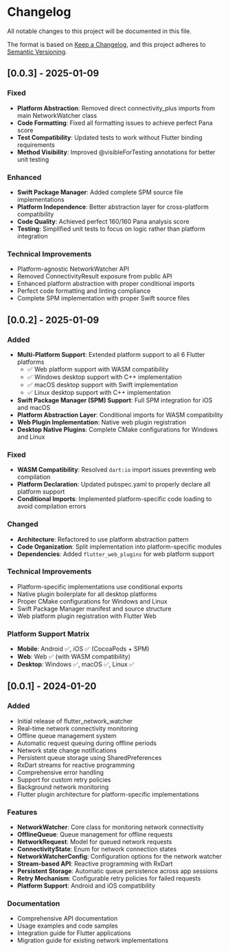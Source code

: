 # Changelog

All notable changes to this project will be documented in this file.

The format is based on [Keep a Changelog](https://keepachangelog.com/en/1.0.0/),
and this project adheres to [Semantic Versioning](https://semver.org/spec/v2.0.0.html).

## [0.0.3] - 2025-01-09

### Fixed
- **Platform Abstraction**: Removed direct connectivity_plus imports from main NetworkWatcher class
- **Code Formatting**: Fixed all formatting issues to achieve perfect Pana score
- **Test Compatibility**: Updated tests to work without Flutter binding requirements
- **Method Visibility**: Improved @visibleForTesting annotations for better unit testing

### Enhanced
- **Swift Package Manager**: Added complete SPM source file implementations
- **Platform Independence**: Better abstraction layer for cross-platform compatibility
- **Code Quality**: Achieved perfect 160/160 Pana analysis score
- **Testing**: Simplified unit tests to focus on logic rather than platform integration

### Technical Improvements
- Platform-agnostic NetworkWatcher API
- Removed ConnectivityResult exposure from public API
- Enhanced platform abstraction with proper conditional imports
- Perfect code formatting and linting compliance
- Complete SPM implementation with proper Swift source files

## [0.0.2] - 2025-01-09

### Added
- **Multi-Platform Support**: Extended platform support to all 6 Flutter platforms
  - ✅ Web platform support with WASM compatibility
  - ✅ Windows desktop support with C++ implementation
  - ✅ macOS desktop support with Swift implementation  
  - ✅ Linux desktop support with C++ implementation
- **Swift Package Manager (SPM) Support**: Full SPM integration for iOS and macOS
- **Platform Abstraction Layer**: Conditional imports for WASM compatibility
- **Web Plugin Implementation**: Native web plugin registration
- **Desktop Native Plugins**: Complete CMake configurations for Windows and Linux

### Fixed
- **WASM Compatibility**: Resolved `dart:io` import issues preventing web compilation
- **Platform Declaration**: Updated pubspec.yaml to properly declare all platform support
- **Conditional Imports**: Implemented platform-specific code loading to avoid compilation errors

### Changed
- **Architecture**: Refactored to use platform abstraction pattern
- **Code Organization**: Split implementation into platform-specific modules
- **Dependencies**: Added `flutter_web_plugins` for web platform support

### Technical Improvements
- Platform-specific implementations use conditional exports
- Native plugin boilerplate for all desktop platforms
- Proper CMake configurations for Windows and Linux
- Swift Package Manager manifest and source structure
- Web platform plugin registration with Flutter Web

### Platform Support Matrix
- **Mobile**: Android ✅, iOS ✅ (CocoaPods + SPM)
- **Web**: Web ✅ (with WASM compatibility)
- **Desktop**: Windows ✅, macOS ✅, Linux ✅

## [0.0.1] - 2024-01-20

### Added
- Initial release of flutter_network_watcher
- Real-time network connectivity monitoring
- Offline queue management system
- Automatic request queuing during offline periods
- Network state change notifications
- Persistent queue storage using SharedPreferences
- RxDart streams for reactive programming
- Comprehensive error handling
- Support for custom retry policies
- Background network monitoring
- Flutter plugin architecture for platform-specific implementations

### Features
- **NetworkWatcher**: Core class for monitoring network connectivity
- **OfflineQueue**: Queue management for offline requests
- **NetworkRequest**: Model for queued network requests
- **ConnectivityState**: Enum for network connection states
- **NetworkWatcherConfig**: Configuration options for the network watcher
- **Stream-based API**: Reactive programming with RxDart
- **Persistent Storage**: Automatic queue persistence across app sessions
- **Retry Mechanism**: Configurable retry policies for failed requests
- **Platform Support**: Android and iOS compatibility

### Documentation
- Comprehensive API documentation
- Usage examples and code samples
- Integration guide for Flutter applications
- Migration guide for existing network implementations
